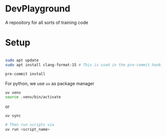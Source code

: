 
# DevPlayground
A repository for all sorts of training code


# Setup

```bash

sudo apt update
sudo apt install clang-format-15 # This is used in the pre-commit hook.

pre-commit install
```

For python, we use `uv` as package manager

```bash
uv venv
source .venv/bin/activate
```

or 
```bash
uv sync

# Then run scripts via
uv run <script_name>
```